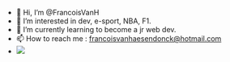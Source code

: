 - 👋 Hi, I’m @FrancoisVanH
- 👀 I’m interested in dev, e-sport, NBA, F1. 
- 🌱 I’m currently learning to become a jr web dev.
- 📫 How to reach me : francoisvanhaesendonck@hotmail.com
- <img src="[markdownmonstericon.png](https://www.codewars.com/users/FrancoisVanH/badges/micro)"/>

<!---
FrancoisVanH/FrancoisVanH is a ✨ special ✨ repository because its `README.md` (this file) appears on your GitHub profile.
You can click the Preview link to take a look at your changes.
--->
